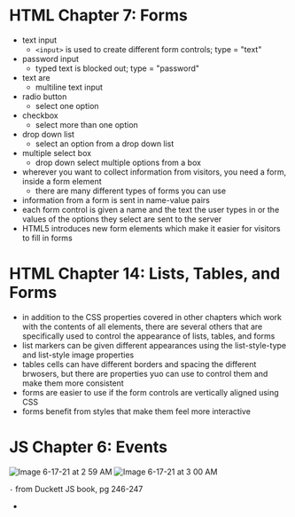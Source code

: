# HTML Chapter 7: Forms
- text input
  - `<input>` is used to create different form controls; type = "text"
- password input
  - typed text is blocked out; type = "password"
- text are
  - multiline text input
- radio button
  - select one option
- checkbox
  - select more than one option
- drop down list
  - select an option from a drop down list
- multiple select box
  - drop down select multiple options from a box
- wherever you want to collect information from visitors, you need a form, inside a form element
  - there are many different types of forms you can use
- information from a form is sent in name-value pairs
- each form control is given a name and the text the user types in or the values of the options they select are sent to the server
- HTML5 introduces new form elements which make it easier for visitors to fill in forms

# HTML Chapter 14: Lists, Tables, and Forms
- in addition to the CSS properties covered in other chapters which work with the contents of all elements, there are several others that are specifically used to control the appearance of lists, tables, and forms
- list markers can be given different appearances using the list-style-type and list-style image properties
- tables cells can have different borders and spacing the different brwosers, but there are properties yuo can use to control them and make them more consistent
- forms are easier to use if the form controls are vertically aligned using CSS
- forms benefit from styles that make them feel more interactive

# JS Chapter 6: Events
![Image 6-17-21 at 2 59 AM](https://user-images.githubusercontent.com/53208269/122375305-f4038180-cf17-11eb-82db-f5e63abdbdcb.jpg)
![Image 6-17-21 at 3 00 AM](https://user-images.githubusercontent.com/53208269/122375536-27dea700-cf18-11eb-8305-7fdc46337621.jpg)

`-` from Duckett JS book, pg 246-247

- 
